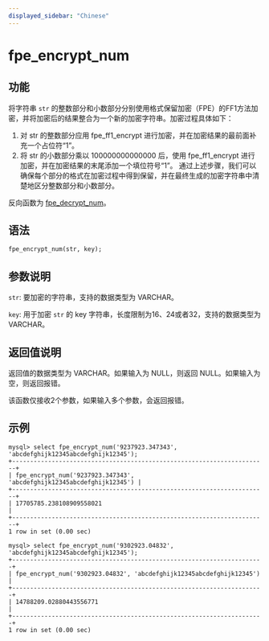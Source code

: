 ```yaml
---
displayed_sidebar: "Chinese"
---
```


# fpe_encrypt_num

## 功能

将字符串 `str` 的整数部分和小数部分分别使用格式保留加密（FPE）的FF1方法加密，并将加密后的结果整合为一个新的加密字符串。加密过程具体如下：
1. 对 str 的整数部分应用 fpe_ff1_encrypt 进行加密，并在加密结果的最前面补充一个占位符“1”。
2. 将 str 的小数部分乘以 100000000000000 后，使用 fpe_ff1_encrypt 进行加密，并在加密结果的末尾添加一个填位符号“1”。
通过上述步骤，我们可以确保每个部分的格式在加密过程中得到保留，并在最终生成的加密字符串中清楚地区分整数部分和小数部分。

反向函数为 [fpe_decrypt_num](fpe_decrypt_num.md)。

## 语法

```Haskell
fpe_encrypt_num(str, key);
```

## 参数说明

`str`: 要加密的字符串，支持的数据类型为 VARCHAR。

`key`: 用于加密 `str` 的 key 字符串，长度限制为16、24或者32，支持的数据类型为 VARCHAR。



## 返回值说明

返回值的数据类型为 VARCHAR。如果输入为 NULL，则返回 NULL。如果输入为空，则返回报错。

该函数仅接收2个参数，如果输入多个参数，会返回报错。


## 示例

```Plain Text
mysql> select fpe_encrypt_num('9237923.347343', 'abcdefghijk12345abcdefghijk12345');
+-----------------------------------------------------------------------+
| fpe_encrypt_num('9237923.347343', 'abcdefghijk12345abcdefghijk12345') |
+-----------------------------------------------------------------------+
| 17705785.238108909558021                                              |
+-----------------------------------------------------------------------+
1 row in set (0.00 sec)

mysql> select fpe_encrypt_num('9302923.04832', 'abcdefghijk12345abcdefghijk12345');
+----------------------------------------------------------------------+
| fpe_encrypt_num('9302923.04832', 'abcdefghijk12345abcdefghijk12345') |
+----------------------------------------------------------------------+
| 14788209.02880443556771                                              |
+----------------------------------------------------------------------+
1 row in set (0.00 sec)
```